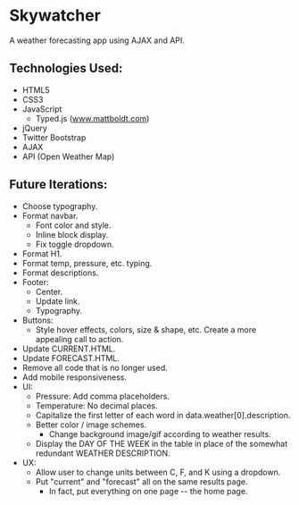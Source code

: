 # Skywatcher
A weather forecasting app using AJAX and API.

## Technologies Used:
- HTML5
- CSS3
- JavaScript
  - Typed.js (www.mattboldt.com)
- jQuery
- Twitter Bootstrap
- AJAX
- API (Open Weather Map)

## Future Iterations:
- Choose typography.
- Format navbar.
  - Font color and style.
  - Inline block display.
  - Fix toggle dropdown.
- Format H1.
- Format temp, pressure, etc. typing.
- Format descriptions.
- Footer:
  - Center.
  - Update link.
  - Typography.
- Buttons:
  - Style hover effects, colors, size & shape, etc. Create a more appealing call to action.
- Update CURRENT.HTML.
- Update FORECAST.HTML.
- Remove all code that is no longer used.
- Add mobile responsiveness.
- UI:
  - Pressure: Add comma placeholders.
  - Temperature: No decimal places.
  - Capitalize the first letter of each word in data.weather[0].description.
  - Better color / image schemes.
    - Change background image/gif according to weather results.
  - Display the DAY OF THE WEEK in the table in place of the somewhat redundant WEATHER DESCRIPTION.
- UX:
  - Allow user to change units between C, F, and K using a dropdown.
  - Put "current" and "forecast" all on the same results page.
    - In fact, put everything on one page -- the home page.